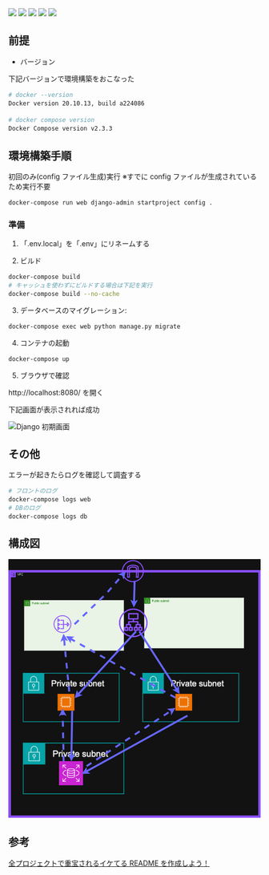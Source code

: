 <p style="display: inline">
<img src="https://img.shields.io/badge/-Django-092E20.svg?logo=django&style=for-the-badge&logoColor=white">
<img src="https://img.shields.io/badge/-Python-F2C63C.svg?logo=python&style=for-the-badge">
<!-- ミドルウェア一覧 -->
<img src="https://img.shields.io/badge/-MySQL-4479A1.svg?logo=mysql&style=for-the-badge&logoColor=white">
<!-- インフラ一覧 -->
<img src="https://img.shields.io/badge/-Docker-1488C6.svg?logo=docker&style=for-the-badge">
<img src="https://img.shields.io/badge/-aws-232F3E.svg?logo=amazon-aws&style=for-the-badge">
</p>

## 前提

- バージョン

下記バージョンで環境構築をおこなった

```bash
# docker --version
Docker version 20.10.13, build a224086

# docker compose version
Docker Compose version v2.3.3
```

## 環境構築手順

初回のみ(config ファイル生成)実行
※すでに config ファイルが生成されているため実行不要

```bash
docker-compose run web django-admin startproject config .
```

### 準備

1. 「.env.local」を「.env」にリネームする

2. ビルド

```bash
docker-compose build
# キャッシュを使わずにビルドする場合は下記を実行
docker-compose build --no-cache
```

3. データベースのマイグレーション:

```bash
docker-compose exec web python manage.py migrate
```

4. コンテナの起動

```bash
docker-compose up
```

5. ブラウザで確認

http://localhost:8080/ を開く

下記画面が表示されれば成功

![Django 初期画面](https://github.com/user-attachments/assets/ebd97b95-840e-4fde-a536-31d6b9fdd4d2)

## その他

エラーが起きたらログを確認して調査する

```bash
# フロントのログ
docker-compose logs web
# DBのログ
docker-compose logs db
```

## 構成図

![構成図](./infra/aws.drawio.png)

## 参考

[全プロジェクトで重宝されるイケてる README を作成しよう！](https://qiita.com/shun198/items/c983c713452c041ef787)
